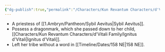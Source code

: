 ```yaml
---
{"dg-publish":true,"permalink":"/Characters/Kun Revantum Characters/d'Vitali Family/Flora Sortiz/"}
---
```


- A priestess of [[1.Ambryn/Pantheon/Sybil Aevitus\|Sybil Aevitus]].
- Possess a dragonmark, which she passed down to her child, [[Characters/Kun Revantum Characters/d'Vitali Family/Ignitus d'Vitali\|Ignitus d'Vitali]].
- Left her tribe without a word in [[Timeline/Dates/158 NE\|158 NE]].